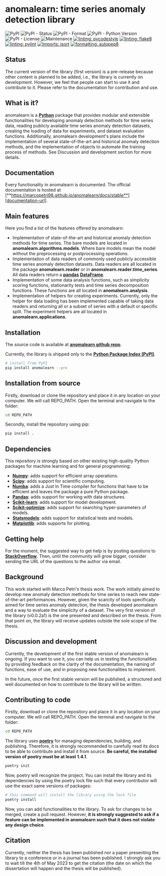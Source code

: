# anomalearn: time series anomaly detection library

![PyPI](https://img.shields.io/pypi/v/anomalearn)
![PyPI - Status](https://img.shields.io/pypi/status/anomalearn)
![PyPI - Format](https://img.shields.io/pypi/format/anomalearn)
![PyPI - Python Version](https://img.shields.io/pypi/pyversions/anomalearn)
![PyPI - License](https://img.shields.io/pypi/l/anomalearn)
![Maintenance](https://img.shields.io/maintenance/yes/2023)
[![linting: pycodestyle](https://img.shields.io/badge/1st%20linter-pycodestyle-birghtgreen)](https://github.com/PyCQA/pycodestyle)
[![linting: flake8](https://img.shields.io/badge/2nd%20linter-flake8-blue)](https://github.com/PyCQA/flake8)
[![linting: pylint](https://img.shields.io/badge/3rd%20linter-pylint-yellowgreen)](https://github.com/pylint-dev/pylint)
[![Imports: isort](https://img.shields.io/badge/%20imports-isort-%231674b1?style=flat&labelColor=ef8336)](https://pycqa.github.io/isort/)
[![formatting: autopep8](https://img.shields.io/badge/formatter-autopep8-birghtgreen)](https://github.com/hhatto/autopep8)

## Status

The current version of the library (first version) is a pre-release because
other content is planned to be added, i.e., the library is currently on
development. However, we feel that people can start to use it and contribute to
it. Please refer to the documentation for contribution and use.

## What is it?

anomalearn is a [**Python**][python-url] package that provides modular and
extensible functionalities for developing anomaly detection methods for time
series data, reading publicly available time series anomaly detection datasets,
creating the loading of data for experiments, and dataset evaluation functions.
Additionally, anomalearn development's plans include the implementation of
several state-of-the-art and historical anomaly detection methods, and the
implementation of objects to automate the training process of methods. See
Discussion and development section for more details.

[python-url]: https://www.python.org/

## Documentation

Every functionality in anomalearn is documented. The official documentation is
hosted at [**https://marcopetri98.github.io/anomalearn/docs/stable**][documentation-url].

[documentation-url]: https://marcopetri98.github.io/anomalearn/docs/stable

## Main features

Here you find a list of the features offered by anomalearn:

- Implementation of state-of-the-art and historical anomaly detection methods
  for time series. The bare models are located in **anomalearn.algorithms.models**.
  Where bare models mean the model without the preprocessing or postprocessing
  operations.
- Implementation of data readers of commonly used publicly accessible time
  series anomaly detection datasets. Data readers are all located in the package
  **anomalearn.reader** or in **anomalearn.reader.time_series**. All data
  readers return a [**pandas**][pandas-url] [**DataFrame**][dataframe-url].
- Implementation of some data analysis functions, such as simplicity scoring
  functions, stationarity tests and time series decomposition functions. These
  functions are all located in **anomalearn.analysis**.
- Implementation of helpers for creating experiments. Currently, only the
  helper for data loading has been implemented capable of taking data readers
  and returning all or a subset of series with a default or specific split. The
  experiment helpers are all located in **anomalearn.applications**.

[dataframe-url]: https://pandas.pydata.org/docs/reference/api/pandas.DataFrame.html

## Installation

The source code is available at [**anomalearn github repo**][anomalearn-repo].

Currently, the library is shipped only to the
[**Python Package Index (PyPI)**][pypi-url].

```sh
# install from PyPI
pip install anomalearn --pre
```

[pypi-url]: https://pypi.org
[anomalearn-repo]: https://github.com/marcopetri98/anomalearn

## Installation from source

Firstly, download or clone the repository and place it in any location on your
computer. We will call REPO_PATH. Open the terminal and navigate to the folder:

```sh
cd REPO_PATH
```

Secondly, install the repository using pip:

```sh
pip install .
```

## Dependencies

This repository is strongly based on other existing high-quality Python packages
for machine learning and for general programming:

- [**Numpy**][numpy-url]: adds support for efficient array operations.
- [**Scipy**][scipy-url]: adds support for scientific computing.
- [**Numba**][numba-url]: adds a Just In Time compiler for functions that have
  to be efficient and leaves the package a pure Python package.
- [**Pandas**][pandas-url]: adds support for working with data structures.
- [**Scikit-learn**][sklearn-url]: adds support for model development.
- [**Scikit-optimize**][skopt-url]: adds support for searching hyper-parameters
  of models.
- [**Statsmodels**][statsmodels-url]: adds support for statistical tests and
  models.
- [**Matplotlib**][matplotlib-url]: adds supports for plotting.

[numpy-url]: https://numpy.org/
[scipy-url]: https://scipy.org/
[numba-url]: https://numba.pydata.org/
[pandas-url]: https://pandas.pydata.org/
[sklearn-url]: https://scikit-learn.org/stable/
[skopt-url]: https://scikit-optimize.github.io/stable/
[statsmodels-url]: https://www.statsmodels.org/stable/index.html
[matplotlib-url]: https://matplotlib.org/

## Getting help

For the moment, the suggested way to get help is by posting questions to
[**StackOverflow**][stackoverflow-url]. Then, until the community will grow
bigger, consider sending the URL of the questions to the author via email.

[stackoverflow-url]: https://stackoverflow.com

## Background

This work started with Marco Petri's thesis work. The work initially aimed to
develop new anomaly detection methods for time series to reach new
state-of-the-art performances. However, given the scarcity of tools specifically
aimed for time series anomaly detection, the thesis developed anomalearn and a
way to evaluate the simplicity of a dataset. The very first version of the
library (v0.0.2a1) is the one presented and described on the thesis. From that
point on, the library will receive updates outside the sole scope of the thesis.

## Discussion and development

Currently, the development of the first stable version of anomalearn is ongoing.
If you want to use it, you can help us in testing the functionalities by
providing feedback on the clarity of the documentation, the naming of functions,
ease of use, and in proposing new functionalities to implement.

In the future, once the first stable version will be published, a structured and
well documented on how to contribute to the library will be written.

## Contributing to code

Firstly, download or clone the repository and place it in any location on your
computer. We will call REPO_PATH. Open the terminal and navigate to the folder:

```sh
cd REPO_PATH
```

The library uses [**poetry**][poetry-url] for managing dependencies, building,
and publishing. Therefore, it is strongly recommended to carefully read its docs
to be able to contribute and install it from source. **Be careful, the installed
version of poetry must be at least 1.4.1**.

```sh
poetry init
```

Now, poetry will recognize the project. You can install the library and its
dependencies by using the poetry lock file such that every contributor will use
the exact same versions of packages:

```sh
# this command will install the library using the lock file
poetry install
```

Now, you can add functionalities to the library. To ask for changes to be
merged, create a pull request. However, **it is strongly suggested to ask if a
feature can be implemented in anomalearn such that it does not violate any
design choice**.

[poetry-url]: https://python-poetry.org/

## Citation

Currently, neither the thesis has been published nor a paper presenting the
library to a conference or in a journal has been published. I strongly ask you
to wait till the 4th of May 2023 to get the citation (the date on which the
dissertation will happen and the thesis will be published).
